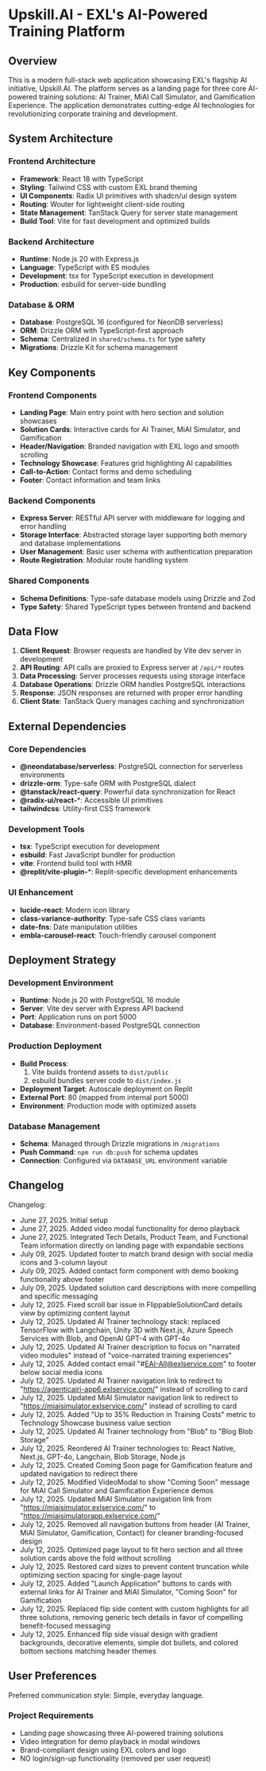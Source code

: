 # Upskill.AI - EXL's AI-Powered Training Platform

## Overview

This is a modern full-stack web application showcasing EXL's flagship AI initiative, Upskill.AI. The platform serves as a landing page for three core AI-powered training solutions: AI Trainer, MiAI Call Simulator, and Gamification Experience. The application demonstrates cutting-edge AI technologies for revolutionizing corporate training and development.

## System Architecture

### Frontend Architecture
- **Framework**: React 18 with TypeScript
- **Styling**: Tailwind CSS with custom EXL brand theming
- **UI Components**: Radix UI primitives with shadcn/ui design system
- **Routing**: Wouter for lightweight client-side routing
- **State Management**: TanStack Query for server state management
- **Build Tool**: Vite for fast development and optimized builds

### Backend Architecture
- **Runtime**: Node.js 20 with Express.js
- **Language**: TypeScript with ES modules
- **Development**: tsx for TypeScript execution in development
- **Production**: esbuild for server-side bundling

### Database & ORM
- **Database**: PostgreSQL 16 (configured for NeonDB serverless)
- **ORM**: Drizzle ORM with TypeScript-first approach
- **Schema**: Centralized in `shared/schema.ts` for type safety
- **Migrations**: Drizzle Kit for schema management

## Key Components

### Frontend Components
- **Landing Page**: Main entry point with hero section and solution showcases
- **Solution Cards**: Interactive cards for AI Trainer, MiAI Simulator, and Gamification
- **Header/Navigation**: Branded navigation with EXL logo and smooth scrolling
- **Technology Showcase**: Features grid highlighting AI capabilities
- **Call-to-Action**: Contact forms and demo scheduling
- **Footer**: Contact information and team links

### Backend Components
- **Express Server**: RESTful API server with middleware for logging and error handling
- **Storage Interface**: Abstracted storage layer supporting both memory and database implementations
- **User Management**: Basic user schema with authentication preparation
- **Route Registration**: Modular route handling system

### Shared Components
- **Schema Definitions**: Type-safe database models using Drizzle and Zod
- **Type Safety**: Shared TypeScript types between frontend and backend

## Data Flow

1. **Client Request**: Browser requests are handled by Vite dev server in development
2. **API Routing**: API calls are proxied to Express server at `/api/*` routes
3. **Data Processing**: Server processes requests using storage interface
4. **Database Operations**: Drizzle ORM handles PostgreSQL interactions
5. **Response**: JSON responses are returned with proper error handling
6. **Client State**: TanStack Query manages caching and synchronization

## External Dependencies

### Core Dependencies
- **@neondatabase/serverless**: PostgreSQL connection for serverless environments
- **drizzle-orm**: Type-safe ORM with PostgreSQL dialect
- **@tanstack/react-query**: Powerful data synchronization for React
- **@radix-ui/react-***: Accessible UI primitives
- **tailwindcss**: Utility-first CSS framework

### Development Tools
- **tsx**: TypeScript execution for development
- **esbuild**: Fast JavaScript bundler for production
- **vite**: Frontend build tool with HMR
- **@replit/vite-plugin-***: Replit-specific development enhancements

### UI Enhancement
- **lucide-react**: Modern icon library
- **class-variance-authority**: Type-safe CSS class variants
- **date-fns**: Date manipulation utilities
- **embla-carousel-react**: Touch-friendly carousel component

## Deployment Strategy

### Development Environment
- **Runtime**: Node.js 20 with PostgreSQL 16 module
- **Server**: Vite dev server with Express API backend
- **Port**: Application runs on port 5000
- **Database**: Environment-based PostgreSQL connection

### Production Deployment
- **Build Process**: 
  1. Vite builds frontend assets to `dist/public`
  2. esbuild bundles server code to `dist/index.js`
- **Deployment Target**: Autoscale deployment on Replit
- **External Port**: 80 (mapped from internal port 5000)
- **Environment**: Production mode with optimized assets

### Database Management
- **Schema**: Managed through Drizzle migrations in `/migrations`
- **Push Command**: `npm run db:push` for schema updates
- **Connection**: Configured via `DATABASE_URL` environment variable

## Changelog

Changelog:
- June 27, 2025. Initial setup
- June 27, 2025. Added video modal functionality for demo playback
- June 27, 2025. Integrated Tech Details, Product Team, and Functional Team information directly on landing page with expandable sections
- July 09, 2025. Updated footer to match brand design with social media icons and 3-column layout
- July 09, 2025. Added contact form component with demo booking functionality above footer
- July 09, 2025. Updated solution card descriptions with more compelling and specific messaging
- July 12, 2025. Fixed scroll bar issue in FlippableSolutionCard details view by optimizing content layout
- July 12, 2025. Updated AI Trainer technology stack: replaced TensorFlow with Langchain, Unity 3D with Next.js, Azure Speech Services with Blob, and OpenAI GPT-4 with GPT-4o
- July 12, 2025. Updated AI Trainer description to focus on "narrated video modules" instead of "voice-narrated training experiences"
- July 12, 2025. Added contact email "#EAI-All@exlservice.com" to footer below social media icons
- July 12, 2025. Updated AI Trainer navigation link to redirect to "https://agenticairi-app6.exlservice.com/" instead of scrolling to card
- July 12, 2025. Updated MiAI Simulator navigation link to redirect to "https://miaisimulator.exlservice.com/" instead of scrolling to card
- July 12, 2025. Added "Up to 35% Reduction in Training Costs" metric to Technology Showcase business value section
- July 12, 2025. Updated AI Trainer technology from "Blob" to "Blog Blob Storage"
- July 12, 2025. Reordered AI Trainer technologies to: React Native, Next.js, GPT-4o, Langchain, Blob Storage, Node.js
- July 12, 2025. Created Coming Soon page for Gamification feature and updated navigation to redirect there
- July 12, 2025. Modified VideoModal to show "Coming Soon" message for MiAI Call Simulator and Gamification Experience demos
- July 12, 2025. Updated MiAI Simulator navigation link from "https://miaisimulator.exlservice.com/" to "https://miaisimulatorapp.exlservice.com/"
- July 12, 2025. Removed all navigation buttons from header (AI Trainer, MiAI Simulator, Gamification, Contact) for cleaner branding-focused design
- July 12, 2025. Optimized page layout to fit hero section and all three solution cards above the fold without scrolling
- July 12, 2025. Restored card sizes to prevent content truncation while optimizing section spacing for single-page layout
- July 12, 2025. Added "Launch Application" buttons to cards with external links for AI Trainer and MiAI Simulator, "Coming Soon" for Gamification
- July 12, 2025. Replaced flip side content with custom highlights for all three solutions, removing generic tech details in favor of compelling benefit-focused messaging
- July 12, 2025. Enhanced flip side visual design with gradient backgrounds, decorative elements, simple dot bullets, and colored bottom sections matching header themes

## User Preferences

Preferred communication style: Simple, everyday language.

### Project Requirements
- Landing page showcasing three AI-powered training solutions
- Video integration for demo playback in modal windows
- Brand-compliant design using EXL colors and logo
- NO login/sign-up functionality (removed per user request)